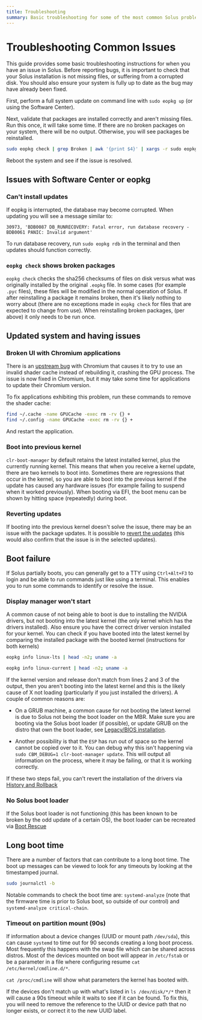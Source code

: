 ```yaml
---
title: Troubleshooting
summary: Basic troubleshooting for some of the most common Solus problems.
---
```


# Troubleshooting Common Issues

This guide provides some basic troubleshooting instructions for when you have an issue in Solus. Before reporting bugs, it is important to check that your Solus installation is not missing files, or suffering from a corrupted disk. You should also ensure your system is fully up to date as the bug may have already been fixed.

First, perform a full system update on command line with `sudo eopkg up` (or using the Software Center).

Next, validate that packages are installed correctly and aren't missing files. Run this once, it will take some time. If there are no broken packages on your system, there will be no output. Otherwise, you will see packages be reinstalled.

```bash
sudo eopkg check | grep Broken | awk '{print $4}' | xargs -r sudo eopkg it --reinstall
```

Reboot the system and see if the issue is resolved.

## Issues with Software Center or eopkg

### Can't install updates

If eopkg is interrupted, the database may become corrupted. When updating you will see a message similar to:

`30973, 'BDB0087 DB_RUNRECOVERY: Fatal error, run database recovery - BDB0061 PANIC: Invalid argument'`

To run database recovery, run `sudo eopkg rdb` in the terminal and then updates should function correctly.

### `eopkg check` shows broken packages

`eopkg check` checks the sha256 checksums of files on disk versus what was originally installed by the original `.eopkg` file. In some cases (for example `.pyc` files), these files will be modified in the normal operation of Solus. If after reinstalling a package it remains broken, then it's likely nothing to worry about (there are no exceptions made in `eopkg check` for files that are expected to change from use). When reinstalling broken packages, (per above) it only needs to be run once.

## Updated system and having issues

### Broken UI with Chromium applications

There is an [upstream bug](https://issues.chromium.org/issues/40267041) with Chromium that causes it to try to use an invalid shader cache instead of rebuilding it, crashing the GPU process. The issue is now fixed in Chromium, but it may take some time for applications to update their Chromium version.

To fix applications exhibiting this problem, run these commands to remove the shader cache:

```bash
find ~/.cache -name GPUCache -exec rm -rv {} +
find ~/.config -name GPUCache -exec rm -rv {} +
```

And restart the application.

### Boot into previous kernel

`clr-boot-manager` by default retains the latest installed kernel, plus the currently running kernel. This means that when you receive a kernel update, there are two kernels to boot into. Sometimes there are regressions that occur in the kernel, so you are able to boot into the previous kernel if the update has caused any hardware issues (for example failing to suspend when it worked previously). When booting via EFI, the boot menu can be shown by hitting space (repeatedly) during boot.

### Reverting updates

If booting into the previous kernel doesn't solve the issue, there may be an issue with the package updates. It is possible to [revert the updates](/docs/user/package-management/history-and-rollback) (this would also confirm that the issue is in the selected updates).

## Boot failure

If Solus partially boots, you can generally get to a TTY using `Ctrl+Alt+F3` to login and be able to run commands just like using a terminal. This enables you to run some commands to identify or resolve the issue.

### Display manager won't start

A common cause of not being able to boot is due to installing the NVIDIA drivers, but not booting into the latest kernel (the only kernel which has the drivers installed). Also ensure you have the correct driver version installed for your kernel. You can check if you have booted into the latest kernel by comparing the installed package with the booted kernel (instructions for both kernels)

```bash
eopkg info linux-lts | head -n2; uname -a
```

```bash
eopkg info linux-current | head -n2; uname -a
```

If the kernel version and release don't match from lines 2 and 3 of the output, then you aren't booting into the latest kernel and this is the likely cause of X not loading (particularly if you just installed the drivers). A couple of common reasons are:

- On a GRUB machine, a common cause for not booting the latest kernel is due to Solus not being the boot loader on the MBR. Make sure you are booting via the Solus boot loader (if possible), or update GRUB on the distro that own the boot loader, see [Legacy/BIOS installation](/docs/user/troubleshooting/installation#legacybios-installation).

- Another possibility is that the `ESP` has run out of space so the kernel cannot be copied over to it. You can debug why this isn't happening via `sudo CBM_DEBUG=1 clr-boot-manager update`. This will output all information on the process, where it may be failing, or that it is working correctly.

If these two steps fail, you can't revert the installation of the drivers via [History and Rollback](/docs/user/package-management/history-and-rollback)

### No Solus boot loader

If the Solus boot loader is not functioning (this has been known to be broken by the odd update of a certain OS), the boot loader can be recreated via [Boot Rescue](/docs/user/troubleshooting/boot-rescue)

## Long boot time

There are a number of factors that can contribute to a long boot time. The boot up messages can be viewed to look for any timeouts by looking at the timestamped journal.

```bash
sudo journalctl -b
```

Notable commands to check the boot time are: `systemd-analyze` (note that the firmware time is prior to Solus boot, so outside of our control) and `systemd-analyze critical-chain`.

### Timeout on partition mount (90s)

If information about a device changes (UUID or mount path `/dev/sda`), this can cause `systemd` to time out for 90 seconds creating a long boot process. Most frequently this happens with the swap file which can be shared across distros. Most of the devices mounted on boot will appear in `/etc/fstab` or be a parameter in a file where configuring resume `cat /etc/kernel/cmdline.d/*`.

`cat /proc/cmdline` will show what parameters the kernel has booted with.

If the devices don't match up with what's listed in `ls /dev/disk/*/*` then it will cause a 90s timeout while it waits to see if it can be found. To fix this, you will need to remove the reference to the UUID or device path that no longer exists, or correct it to the new UUID label.
